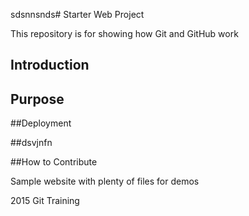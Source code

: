 sdsnnsnds# Starter Web Project

This repository is for showing how Git and GitHub work

## Introduction

## Purpose

##Deployment

##dsvjnfn

##How to Contribute

Sample website with plenty of files for demos

2015 Git Training 